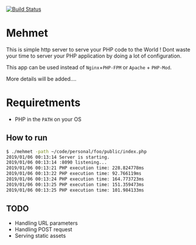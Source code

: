 [![Build Status](https://travis-ci.com/muratsplat/mehmet.svg?branch=master)](https://travis-ci.com/muratsplat/mehmet)
# Mehmet 
This is simple http server to serve your PHP code to the World ! Dont waste your time to server your PHP application by doing a lot of configuration. 

This app can be used instead of `Nginx`+`PHP-FPM` or `Apache` + `PHP-Mod`.

More details will be added....

# Requiretments
* PHP in  the `PATH` on your OS
 

## How to run
```sh
$ ./mehmet -path ~/code/personal/foo/public/index.php
2019/01/06 00:13:14 Server is starting.
2019/01/06 00:13:14 :8090 listening...
2019/01/06 00:13:21 PHP execution time: 228.824778ms
2019/01/06 00:13:22 PHP execution time: 92.766119ms
2019/01/06 00:13:24 PHP execution time: 164.773723ms
2019/01/06 00:13:25 PHP execution time: 151.359473ms
2019/01/06 00:13:25 PHP execution time: 101.984133ms
```

## TODO
 * Handling URL parameters
 * Handling POST request
 * Serving static assets
